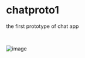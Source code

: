 # chatproto1
the first prototype of chat app
<!-- Heroku deployed app link:  https://chatgeoapp1.herokuapp.com/ -->

<br>

![image](https://user-images.githubusercontent.com/65448224/169362957-56617106-7265-465c-9e28-f616c33c40b1.png)
